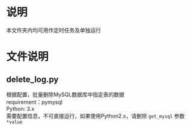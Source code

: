 # 说明 

本文件夹内均可用作定时任务及单独运行

# 文件说明 

## delete_log.py 

根据配置，批量删除MySQL数据库中指定表的数据  
requirement：pymysql  
Python: 3.x  
需要配置信息，不可直接运行，如果使用Python2.x，请删除 `get_mysql` 参数 `*value` 
